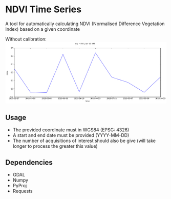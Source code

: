# NDVI Time Series

A tool for automatically calculating NDVI (Normalised Difference Vegetation Index) based on a given coordinate

Without calibration:
![alt text](https://github.com/BarnabyGordon/ndvi-timeseries/blob/master/figures/without_calibration.png)

## Usage

- The provided coordinate must in WGS84 (EPSG: 4326)
- A start and end date must be provided (YYYY-MM-DD)
- The number of acquisitions of interest should also be give (will take longer to process the greater this value)

## Dependencies

- GDAL
- Numpy
- PyProj
- Requests